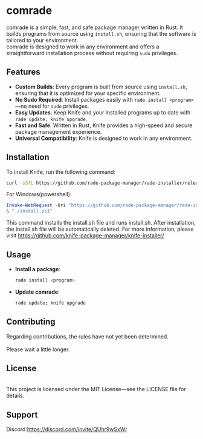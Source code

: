 # comrade

comrade is a simple, fast, and safe package manager written in Rust. It builds programs from source using `install.sh`, ensuring that the software is tailored to your environment. <br>
comrade is designed to work in any environment and offers a straightforward installation process without requiring `sudo` privileges.
<br>
## Features

- **Custom Builds**: Every program is built from source using `install.sh`, ensuring that it is optimized for your specific environment.
- **No Sudo Required**: Install packages easily with `rade install <program>`—no need for `sudo` privileges.
- **Easy Updates**: Keep Knife and your installed programs up to date with `rade update; knife upgrade`.
- **Fast and Safe**: Written in Rust, Knife provides a high-speed and secure package management experience.
- **Universal Compatibility**: Knife is designed to work in any environment.

## Installation

To install Knife, run the following command:
<br>
```bash
curl -sSfL https://github.com/rade-package-manager/rade-installer/releases/download/0.1/installer.sh -o install.sh; chmod +x install.sh; ./install.sh 
```
For Windows(powershell):
```ps1
Invoke-WebRequest -Uri "https://github.com/rade-package-manager/rade-installer/releases/download/0.1/installer.ps1" -OutFile "install.ps1"
& "./install.ps1"
```
This command installs the install.sh file and runs install.sh.
After installation, the install.sh file will be automatically deleted.
For more information, please visit https://github.com/knife-package-manager/knife-installer/

## Usage
- **Install a package**:
  ```bash
  rade install <program>
  ```

- **Update comrade**: 
  ```bash
  rade update; knife upgrade
  ```
  

## Contributing
Regarding contributions, the rules have not yet been determined.  
<br>
Please wait a little longer.

## License
<br>
This project is licensed under the MIT License—see the LICENSE file for details.

## Support
Discord:https://discord.com/invite/QUhr9wSxWr
